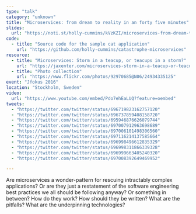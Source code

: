```yaml
---
type: "talk"
category: "unknown"
title: "Microservices: from dream to reality in an forty five minutes"
slides:
  url: "https://noti.st/holly-cummins/kVzKZI/microservices-from-dream-to-reality-in-an-forty-five-minutes"
code:
  - title: "Source code for the sample cat application"
    url: "https://github.com/holly-cummins/catastrophe-microservices"
resource:
  - title: "Microservices: Storm in a teacup, or teacups in a storm?"
    url: "https://jaxenter.com/microservices-storm-in-a-teacup-or-teacups-in-a-storm-120388.html"
  - title: "Photo collection"
    url: "https://www.flickr.com/photos/92970685@N06/24934335125"
event: "Jfokus 2016"
location: "Stockholm, Sweden"
video:
  url: "https://www.youtube.com/embed/Pdo7ehEaLUQ?feature=oembed"
tweets:
  - "https://twitter.com/twitter/status/696719823162757120"
  - "https://twitter.com/twitter/status/696737859408158720"
  - "https://twitter.com/twitter/status/695946876626079744"
  - "https://twitter.com/twitter/status/697007912963698689"
  - "https://twitter.com/twitter/status/697006101498306560"
  - "https://twitter.com/twitter/status/697116214137585664"
  - "https://twitter.com/twitter/status/696998496612835329"
  - "https://twitter.com/twitter/status/696998311866339328"
  - "https://twitter.com/twitter/status/696999663405240320"
  - "https://twitter.com/twitter/status/697008392649469952"

---
```

Are microservices a wonder-pattern for rescuing intractably complex applications? Or are they just a restatement of the software engineering best practices we all should be following anyway? Or something in between?
How do they work? How should they be written? What are the pitfalls? What are the underpinning technologies?